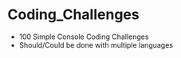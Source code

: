 # Coding_Challenges
 * 100 Simple Console Coding Challenges
 * Should/Could be done with multiple languages
